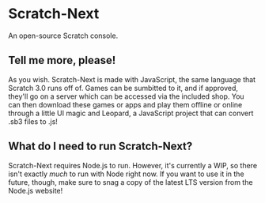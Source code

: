 
# Scratch-Next

An open-source Scratch console.

## Tell me more, please!

As you wish. Scratch-Next is made with JavaScript, the same language that Scratch 3.0 runs off of. Games can be sumbitted to it, and if approved, they'll go on a server which can be accessed via the included shop. You can then download these games or apps and play them offline or online through a little UI magic and Leopard, a JavaScript project that can convert .sb3 files to .js!

## What do I need to run Scratch-Next?

Scratch-Next requires Node.js to run. However, it's currently a WIP, so there isn't exactly *much* to run with Node right now. If you want to use it in the future, though, make sure to snag a copy of the latest LTS version from the Node.js website!
